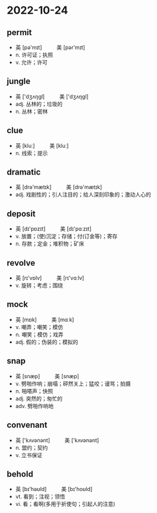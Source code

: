 # 2022-10-24
	
## permit
- 英 [pə'mɪt] 　 　 美 [pər'mɪt] 
- n. 许可证；执照
- v. 允许；许可

## jungle
- 英 ['dʒʌŋɡl] 　 　 美 ['dʒʌŋɡl]
- adj. 丛林的；垃圾的
- n. 丛林；密林

## clue
- 英 [kluː] 　 　 美 [kluː]
- n. 线索；提示

## dramatic
- 英 [drə'mætɪk] 　 　 美 [drə'mætɪk]
- adj. 戏剧性的；引人注目的；给人深刻印象的；激动人心的

## deposit
- 英 [dɪ'pɒzɪt] 　 　 美 [dɪ'pɑːzɪt]
- v. 放置；(使)沉淀；存储；付(订金等)；寄存
- n. 存款；定金；堆积物；矿床

## revolve
- 英 [rɪ'vɒlv] 　 　 美 [rɪ'vɑːlv]
- v. 旋转；考虑；围绕

## mock
- 英 [mɒk] 　 　 美 [mɑːk]
- v. 嘲弄；嘲笑；模仿
- n. 嘲笑；模仿；戏弄
- adj. 假的；伪装的；模拟的

## snap
- 英 [snæp] 　 　 美 [snæp] 
- v. 劈啪作响；崩塌；砰然关上；猛咬；谩骂；拍摄
- n. 啪嗒声；快照
- adj. 突然的；匆忙的
- adv. 劈啪作响地

## convenant	
- 英 ['kʌvənənt] 　 　 美 ['kʌvənənt]
- n. 盟约；契约
- v. 立书保证

## behold
- 英 [bɪ'həʊld] 　 　 美 [bɪ'hoʊld]
- vt. 看到；注视；领悟
- vi. 看；看啊(多用于祈使句；引起人的注意)
